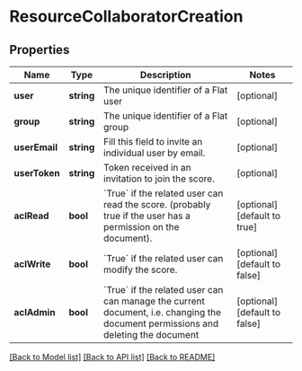# ResourceCollaboratorCreation

## Properties
Name | Type | Description | Notes
------------ | ------------- | ------------- | -------------
**user** | **string** | The unique identifier of a Flat user | [optional] 
**group** | **string** | The unique identifier of a Flat group | [optional] 
**userEmail** | **string** | Fill this field to invite an individual user by email. | [optional] 
**userToken** | **string** | Token received in an invitation to join the score. | [optional] 
**aclRead** | **bool** | &#x60;True&#x60; if the related user can read the score. (probably true if the user has a permission on the document). | [optional] [default to true]
**aclWrite** | **bool** | &#x60;True&#x60; if the related user can modify the score. | [optional] [default to false]
**aclAdmin** | **bool** | &#x60;True&#x60; if the related user can can manage the current document, i.e. changing the document permissions and deleting the document | [optional] [default to false]

[[Back to Model list]](../README.md#documentation-for-models) [[Back to API list]](../README.md#documentation-for-api-endpoints) [[Back to README]](../README.md)


